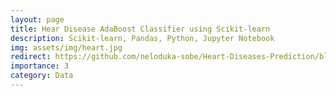 ```yaml
---
layout: page
title: Hear Disease AdaBoost Classifier using Scikit-learn
description: Scikit-learn, Pandas, Python, Jupyter Notebook
img: assets/img/heart.jpg
redirect: https://github.com/neloduka-sobe/Heart-Diseases-Prediction/blob/main/Heart-Disease-Prediction.ipynb
importance: 3
category: Data
---
```

